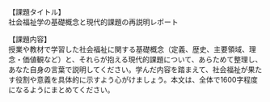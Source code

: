 【課題タイトル】  
社会福祉学の基礎概念と現代的課題の再説明レポート

【課題内容】  
授業や教材で学習した社会福祉に関する基礎概念（定義、歴史、主要領域、理念・価値観など）と、それらが抱える現代的課題について、あらためて整理し、あなた自身の言葉で説明してください。学んだ内容を踏まえて、社会福祉が果たす役割や意義を具体的に示すよう心がけましょう。本文は、全体で1600字程度になるようにまとめてください。